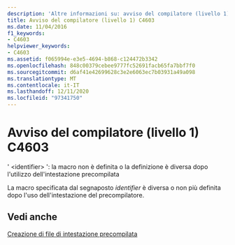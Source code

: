 ```yaml
---
description: 'Altre informazioni su: avviso del compilatore (livello 1) C4603'
title: Avviso del compilatore (livello 1) C4603
ms.date: 11/04/2016
f1_keywords:
- C4603
helpviewer_keywords:
- C4603
ms.assetid: f065994e-e3e5-4694-b868-c124472b3342
ms.openlocfilehash: 848c00379cebee9777fc52691facb65fa7bbf7f0
ms.sourcegitcommit: d6af41e42699628c3e2e6063ec7b03931a49a098
ms.translationtype: MT
ms.contentlocale: it-IT
ms.lasthandoff: 12/11/2020
ms.locfileid: "97341750"
---
```

# <a name="compiler-warning-level-1-c4603"></a>Avviso del compilatore (livello 1) C4603

' \<identifier> ': la macro non è definita o la definizione è diversa dopo l'utilizzo dell'intestazione precompilata

La macro specificata dal segnaposto *identifier* è diversa o non più definita dopo l'uso dell'intestazione del precompilatore.

## <a name="see-also"></a>Vedi anche

[Creazione di file di intestazione precompilata](../../build/creating-precompiled-header-files.md)
